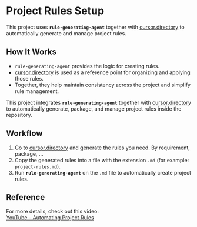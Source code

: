 # Project Rules Setup

This project uses **`rule-generating-agent`** together with [cursor.directory](https://cursor.directory/generate) to automatically generate and manage project rules.  

## How It Works
- `rule-generating-agent` provides the logic for creating rules.  
- [cursor.directory](https://cursor.directory/generate) is used as a reference point for organizing and applying those rules.  
- Together, they help maintain consistency across the project and simplify rule management.  

This project integrates **`rule-generating-agent`** together with [cursor.directory](https://cursor.directory/generate) to automatically generate, package, and manage project rules inside the repository.  

## Workflow

1. Go to [cursor.directory](https://cursor.directory/generate) and generate the rules you need.  By requirement, package, ...
2. Copy the generated rules into a file with the extension `.md` (for example: `project-rules.md`).  
3. Run **`rule-generating-agent`** on the `.md` file to automatically create project rules.  

## Reference
For more details, check out this video:  
[YouTube – Automating Project Rules](https://www.youtube.com/watch?v=BIVmnda0yso)
